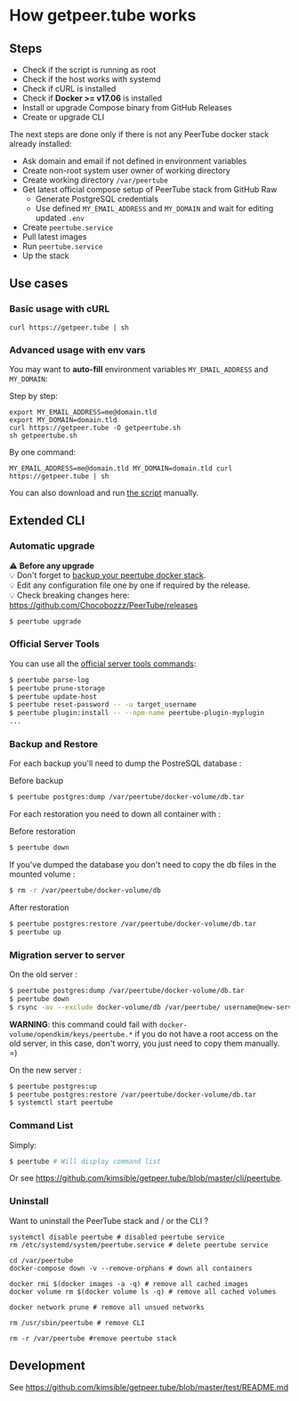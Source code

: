 # How getpeer.tube works

## Steps

- Check if the script is running as root
- Check if the host works with systemd
- Check if cURL is installed
- Check if **Docker >= v17.06** is installed
- Install or upgrade Compose binary from GitHub Releases
- Create or upgrade CLI

The next steps are done only if there is not any PeerTube docker stack already installed:

- Ask domain and email if not defined in environment variables
- Create non-root system user owner of working directory
- Create working directory `/var/peertube`
- Get latest official compose setup of PeerTube stack from GitHub Raw
  - Generate PostgreSQL credentials
  - Use defined `MY_EMAIL_ADDRESS` and `MY_DOMAIN` and wait for editing updated `.env`
- Create `peertube.service`
- Pull latest images
- Run `peertube.service`
- Up the stack

## Use cases

### Basic usage with cURL

```shell
curl https://getpeer.tube | sh
```

### Advanced usage with env vars

You may want to **auto-fill** environment variables `MY_EMAIL_ADDRESS` and `MY_DOMAIN`:

Step by step:
```shell
export MY_EMAIL_ADDRESS=me@domain.tld
export MY_DOMAIN=domain.tld
curl https://getpeer.tube -O getpeertube.sh
sh getpeertube.sh
```

By one command:
```shell
MY_EMAIL_ADDRESS=me@domain.tld MY_DOMAIN=domain.tld curl https://getpeer.tube | sh
```

You can also download and run [the script](https://raw.github.com/kimsible/getpeer.tube/master/script/index.sh) manually.


## Extended CLI

### Automatic upgrade

⚠️ **Before any upgrade**<br>
💡 Don't forget to [backup your peertube docker stack](https://github.com/kimsible/backup-peertube).<br>
💡 Edit any configuration file one by one if required by the release.<br>
💡 Check breaking changes here: https://github.com/Chocobozzz/PeerTube/releases

```bash
$ peertube upgrade
```

### Official Server Tools

You can use all the [official server tools commands](https://docs.joinpeertube.org/maintain-tools?id=server-tools):

```bash
$ peertube parse-log
$ peertube prune-storage
$ peertube update-host
$ peertube reset-password -- -u target_username
$ peertube plugin:install -- --npm-name peertube-plugin-myplugin
...
```

### Backup and Restore

For each backup you'll need to dump the PostreSQL database :

Before backup
```bash
$ peertube postgres:dump /var/peertube/docker-volume/db.tar
```

For each restoration you need to down all container with :

Before restoration
```bash
$ peertube down
```

If you've dumped the database you don't need to copy the db files in the mounted volume :
```bash
$ rm -r /var/peertube/docker-volume/db
```

After restoration
```bash
$ peertube postgres:restore /var/peertube/docker-volume/db.tar
$ peertube up
```

### Migration server to server

On the old server :

```bash
$ peertube postgres:dump /var/peertube/docker-volume/db.tar
$ peertube down
$ rsync -av --exclude docker-volume/db /var/peertube/ username@new-server:/var/peertube/
```

**WARNING**: this command could fail with `docker-volume/opendkim/keys/peertube.*` if you do not have a root access on the old server, in this case, don't worry, you just need to copy them manually. =)

On the new server :
```bash
$ peertube postgres:up
$ peertube postgres:restore /var/peertube/docker-volume/db.tar
$ systemctl start peertube
```

### Command List

Simply:
```bash
$ peertube # Will display command list
```

Or see https://github.com/kimsible/getpeer.tube/blob/master/cli/peertube.

### Uninstall

Want to uninstall the PeerTube stack and / or the CLI ?

```shell
systemctl disable peertube # disabled peertube service
rm /etc/systemd/system/peertube.service # delete peertube service

cd /var/peertube
docker-compose down -v --remove-orphans # down all containers

docker rmi $(docker images -a -q) # remove all cached images
docker volume rm $(docker volume ls -q) # remove all cached volumes

docker network prune # remove all unsued networks

rm /usr/sbin/peertube # remove CLI

rm -r /var/peertube #remove peertube stack
```

## Development

See https://github.com/kimsible/getpeer.tube/blob/master/test/README.md
